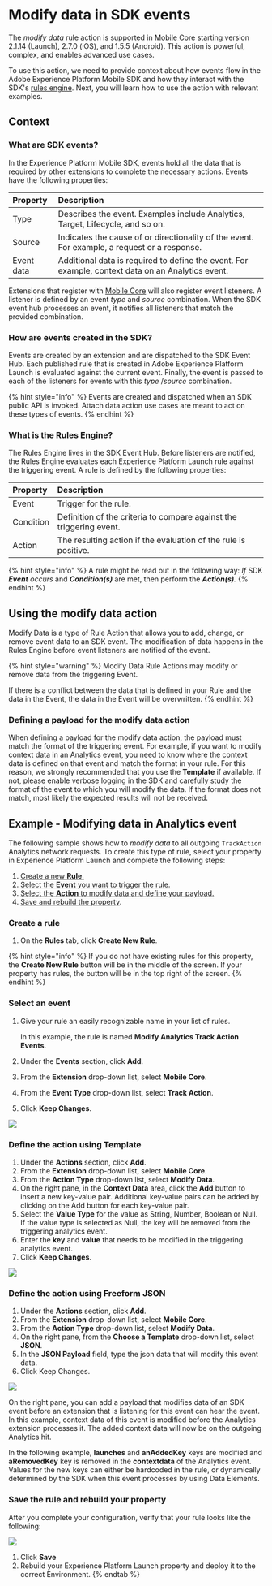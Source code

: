 # Modify data in SDK events

The _modify data_ rule action is supported in [Mobile Core](../../using-mobile-extensions/mobile-core/) starting version 2.1.14 \(Launch\), 2.7.0 \(iOS\), and 1.5.5 \(Android\). This action is powerful, complex, and enables advanced use cases.

To use this action, we need to provide context about how events flow in the Adobe Experience Platform Mobile SDK and how they interact with the SDK's [rules engine](../../using-mobile-extensions/mobile-core/rules-engine/). Next, you will learn how to use the action with relevant examples.

## Context

### What are SDK events?

In the Experience Platform Mobile SDK, events hold all the data that is required by other extensions to complete the necessary actions. Events have the following properties:

| Property | Description |
| :--- | :--- |
| Type | Describes the event. Examples include Analytics, Target, Lifecycle, and so on. |
| Source | Indicates the cause of or directionality of the event. For example, a request or a response. |
| Event data | Additional data is required to define the event. For example, context data on an Analytics event. |

Extensions that register with [Mobile Core](../../using-mobile-extensions/mobile-core/) will also register event listeners. A listener is defined by an event _type_ and _source_ combination. When the SDK event hub processes an event, it notifies all listeners that match the provided combination.

### How are events created in the SDK?

Events are created by an extension and are dispatched to the SDK Event Hub. Each published rule that is created in Adobe Experience Platform Launch is evaluated against the current event. Finally, the event is passed to each of the listeners for events with this _type_ /_source_ combination.

{% hint style="info" %}
Events are created and dispatched when an SDK public API is invoked. Attach data action use cases are meant to act on these types of events.
{% endhint %}

### What is the Rules Engine?

The Rules Engine lives in the SDK Event Hub. Before listeners are notified, the Rules Engine evaluates each Experience Platform Launch rule against the triggering event. A rule is defined by the following properties:

| Property | Description |
| :--- | :--- |
| Event | Trigger for the rule. |
| Condition | Definition of the criteria to compare against the triggering event. |
| Action | The resulting action if the evaluation of the rule is positive. |

{% hint style="info" %}
A rule might be read out in the following way: _If_ SDK _**Event** occurs_ and _**Condition\(s\)**_ are met, then perform the _**Action\(s\)**._
{% endhint %}

## Using the modify data action

Modify Data is a type of Rule Action that allows you to add, change, or remove event data to an SDK event. The modification of data happens in the Rules Engine before event listeners are notified of the event.

{% hint style="warning" %}
Modify Data Rule Actions may modify or remove data from the triggering Event.

If there is a conflict between the data that is defined in your Rule and the data in the Event, the data in the Event will be overwritten.
{% endhint %}

### Defining a payload for the modify data action

When defining a payload for the modify data action, the payload must match the format of the triggering event. For example, if you want to modify context data in an Analytics event, you need to know where the context data is defined on that event and match the format in your rule. For this reason, we strongly recommended that you use the **Template** if available. If not, please enable verbose logging in the SDK and carefully study the format of the event to which you will modify the data. If the format does not match, most likely the expected results will not be received.

## Example - Modifying data in Analytics event

The following sample shows how to _modify data_ to all outgoing `TrackAction` Analytics network requests. To create this type of rule, select your property in Experience Platform Launch and complete the following steps:

1. [Create a new **Rule**.](#analytics-create-rule)
2. [Select the **Event** you want to trigger the rule.](#analytics-select-an-event)
3. [Select the **Action** to modify data and define your payload.](#analytics-define-the-action)
4. [Save and rebuild the property](#analytics-save-the-rule-and-rebuild-your-property).

### Create a rule

1. On the **Rules** tab, click **Create New Rule**.

{% hint style="info" %}
If you do not have existing rules for this property, the **Create New Rule** button will be in the middle of the screen. If your property has rules, the button will be in the top right of the screen.
{% endhint %}

### Select an event

1. Give your rule an easily recognizable name in your list of rules.

   In this example, the rule is named **Modify Analytics Track Action Events**.

2. Under the **Events** section, click **Add**.
3. From the **Extension** drop-down list, select **Mobile Core**.
4. From the **Event Type** drop-down list, select **Track Action**.
5. Click **Keep Changes**.

![](../../.gitbook/assets/setevent.png)

### Define the action using Template

1. Under the **Actions** section, click **Add**.
2. From the **Extension** drop-down list, select **Mobile Core**.
3. From the **Action Type** drop-down list, select **Modify Data**.
4. On the right pane, in the **Context Data** area, click the **Add** button to insert a new key-value pair. Additional key-value pairs can be added by clicking on the Add button for each key-value pair.
5. Select the **Value Type** for the value as String, Number, Boolean or Null. If the value type is selected as Null, the key will be removed from the triggering analytics event.
6. Enter the **key** and **value** that needs to be modified in the triggering analytics event.
5. Click **Keep Changes**.

![](../../.gitbook/assets/setactionanalytics.png)

### Define the action using Freeform JSON

1. Under the **Actions** section, click **Add**.
2. From the **Extension** drop-down list, select **Mobile Core**.
3. From the **Action Type** drop-down list, select **Modify Data**.
4. On the right pane, from the **Choose a Template** drop-down list, select **JSON**.
5. In the **JSON Payload** field, type the json data that will modify this event data.
6. Click Keep Changes.

![](../../.gitbook/assets/setactionjson.png)

On the right pane, you can add a payload that modifies data of an SDK event before an extension that is listening for this event can hear the event. In this example, context data of this event is modified before the Analytics extension processes it. The added context data will now be on the outgoing Analytics hit.

In the following example, **launches** and **anAddedKey** keys are modified and **aRemovedKey** key is removed in the **contextdata** of the Analytics event. Values for the new keys can either be hardcoded in the rule, or dynamically determined by the SDK when this event processes by using Data Elements.

### Save the rule and rebuild your property

After you complete your configuration, verify that your rule looks like the following:

![](../../.gitbook/assets/rulecompletemodifydata.png)

1. Click **Save**
2. Rebuild your Experience Platform Launch property and deploy it to the correct Environment.
{% endtab %}
